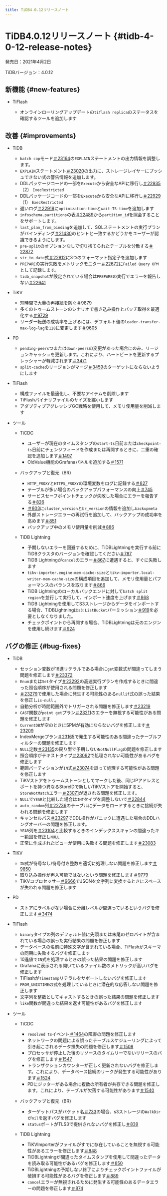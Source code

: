 ```yaml
---
title: TiDB4.0.12リリースノート
---
```


# TiDB4.0.12リリースノート {#tidb-4-0-12-release-notes}

発売日：2021年4月2日

TiDBバージョン：4.0.12

## 新機能 {#new-features}

-   TiFlash

    -   オンラインローリングアップデートの`tiflash replica`のステータスを確認するツールを追加します

## 改善 {#improvements}

-   TiDB

    -   `batch cop`モード[＃23164](https://github.com/pingcap/tidb/pull/23164)の`EXPLAIN`ステートメントの出力情報を調整します。
    -   `EXPLAIN`ステートメント[＃23020](https://github.com/pingcap/tidb/pull/23020)の出力に、ストレージレイヤーにプッシュできない式の警告情報を追加します。
    -   DDLパッケージコードの一部を`Execute`から安全なAPIに移行し[＃22935](https://github.com/pingcap/tidb/pull/22935) （2） `ExecRestricted`
    -   DDLパッケージコードの一部を`Execute`から安全なAPIに移行し[＃22929](https://github.com/pingcap/tidb/pull/22929) （1） `ExecRestricted`
    -   遅いログ[＃22918](https://github.com/pingcap/tidb/pull/22918)に`optimization-time`と`wait-TS-time`を追加します
    -   `infoschema.partitions`の表[＃22489](https://github.com/pingcap/tidb/pull/22489)から`partition_id`を照会することをサポートします。
    -   `last_plan_from_binding`を追加して、SQLステートメントの実行プランがバインディング[＃21430](https://github.com/pingcap/tidb/pull/21430)のヒントと一致するかどうかをユーザーが認識できるようにします。
    -   `pre-split`のオプションなしで切り捨てられたテーブルを分散する[＃22872](https://github.com/pingcap/tidb/pull/22872)
    -   `str_to_date`式[＃22812](https://github.com/pingcap/tidb/pull/22812)に3つのフォーマット指定子を追加します
    -   `PREPARE`の実行失敗をメトリックモニター[＃22672](https://github.com/pingcap/tidb/pull/22672)に`Failed Query OPM`として記録します。
    -   `tidb_snapshot`が設定されている場合は`PREPARE`の実行でエラーを報告しない[＃22641](https://github.com/pingcap/tidb/pull/22641)

-   TiKV

    -   短時間で大量の再接続を防ぐ[＃9879](https://github.com/tikv/tikv/pull/9879)
    -   多くのトゥームストーンのシナリオで書き込み操作とバッチ取得を最適化する[＃9729](https://github.com/tikv/tikv/pull/9729)
    -   リーダー転送の成功率を上げるには、デフォルト値の`leader-transfer-max-log-lag`を`128`に変更します[＃9605](https://github.com/tikv/tikv/pull/9605)

-   PD

    -   `pending-peers`つまたは`down-peers`の変更があった場合にのみ、リージョンキャッシュを更新します。これにより、ハートビートを更新するプレッシャーが軽減されます[＃3471](https://github.com/pingcap/pd/pull/3471)
    -   `split-cache`のリージョンがマージ[＃3459](https://github.com/pingcap/pd/pull/3459)のターゲットにならないようにします

-   TiFlash

    -   構成ファイルを最適化し、不要なアイテムを削除します
    -   TiFlashバイナリファイルのサイズを縮小します
    -   アダプティブアグレッシブGC戦略を使用して、メモリ使用量を削減します

-   ツール

    -   TiCDC

        -   ユーザーが現在のタイムスタンプの`start-ts`日前または`checkpoint-ts`日前にチェンジフィードを作成または再開するときに、二重の確認を追加します[＃1497](https://github.com/pingcap/tiflow/pull/1497)
        -   OldValue機能のGrafanaパネルを追加する[＃1571](https://github.com/pingcap/tiflow/pull/1571)

    -   バックアップと復元（BR）

        -   `HTTP_PROXY`と`HTTPS_PROXY`の環境変数をログに記録する[＃827](https://github.com/pingcap/br/pull/827)
        -   テーブルが多い場合のバックアップパフォーマンスの向上[＃745](https://github.com/pingcap/br/pull/745)
        -   サービスセーフポイントチェックが失敗した場合にエラーを報告する[＃826](https://github.com/pingcap/br/pull/826)
        -   [＃803](https://github.com/pingcap/br/pull/803)に`cluster_version`と`br_version`の情報を追加し`backupmeta`
        -   外部ストレージエラーの再試行を追加して、バックアップの成功率を高めます[＃851](https://github.com/pingcap/br/pull/851)
        -   バックアップ中のメモリ使用量を削減[＃886](https://github.com/pingcap/br/pull/886)

    -   TiDB Lightning

        -   予期しないエラーを回避するために、TiDBLightningを実行する前にTiDBクラスタのバージョンを確認してください[＃787](https://github.com/pingcap/br/pull/787)
        -   TiDB Lightningが`cancel`のエラー[＃867](https://github.com/pingcap/br/pull/867)に遭遇すると、すぐに失敗します
        -   `tikv-importer.engine-mem-cache-size`と`tikv-importer.local-writer-mem-cache-size`の構成項目を追加して、メモリ使用量とパフォーマンスのバランスを取ります[＃866](https://github.com/pingcap/br/pull/866)
        -   TiDB Lightningのローカルバックエンドに対して`batch split region`を並行して実行して、インポート速度を上げます[＃868](https://github.com/pingcap/br/pull/868)
        -   TiDB Lightningを使用してS3ストレージからデータをインポートする場合、TiDBLightningは`s3:ListBucket`パーミッション[＃919](https://github.com/pingcap/br/pull/919)を必要としなくなりました。
        -   チェックポイントから再開する場合、TiDBLightningは元のエンジンを使用し続けます[＃924](https://github.com/pingcap/br/pull/924)

## バグの修正 {#bug-fixes}

-   TiDB

    -   セッション変数が16進リテラルである場合に`get`変数式が間違ってしまう問題を修正します[＃23372](https://github.com/pingcap/tidb/pull/23372)
    -   `Enum`または`Set`タイプ[＃23292](https://github.com/pingcap/tidb/pull/23292)の高速実行プランを作成するときに間違った照合順序が使用される問題を修正します
    -   [＃23279](https://github.com/pingcap/tidb/pull/23279)で使用した場合に発生する可能性のある`nullif`式の誤った結果を修正し`is-null` 。
    -   自動分析が時間範囲外でトリガーされる問題を修正します[＃23219](https://github.com/pingcap/tidb/pull/23219)
    -   `CAST`関数が`point get`プラン[＃23211](https://github.com/pingcap/tidb/pull/23211)のエラーを無視する可能性がある問題を修正します
    -   `CurrentDB`が空のときにSPMが有効にならないバグを修正します[＃23209](https://github.com/pingcap/tidb/pull/23209)
    -   IndexMergeプラン[＃23165](https://github.com/pingcap/tidb/pull/23165)で発生する可能性のある間違ったテーブルフィルターの問題を修正します
    -   `NULL`定数[＃23135](https://github.com/pingcap/tidb/pull/23135)の戻り型で予期しない`NotNullFlag`の問題を修正します
    -   照合順序がテキストタイプ[＃23092](https://github.com/pingcap/tidb/pull/23092)で処理されない可能性があるバグを修正します
    -   範囲パーティションが`IN`式[＃23074](https://github.com/pingcap/tidb/pull/23074)を誤って処理する可能性がある問題を修正します
    -   TiKVストアをトゥームストーンとしてマークした後、同じIPアドレスとポートを持つ異なるStoreIDで新しいTiKVストアを開始すると、 `StoreNotMatch`エラー[＃23071](https://github.com/pingcap/tidb/pull/23071)が返される問題を修正します。
    -   `NULL`で`YEAR`と比較した場合は`INT`タイプを調整しないで[＃22844](https://github.com/pingcap/tidb/pull/22844)
    -   `auto_random`列[＃22736](https://github.com/pingcap/tidb/pull/22736)のテーブルにデータをロードするときに接続が失われる問題を修正します
    -   キャンセルパス[＃23297](https://github.com/pingcap/tidb/pull/23297)でDDL操作がパニックに遭遇した場合のDDLハングオーバーの問題を修正します。
    -   `YEAR`列を[＃23104](https://github.com/pingcap/tidb/pull/23104)と比較するときのインデックススキャンの間違ったキー範囲を修正し`NULL`
    -   正常に作成されたビューが使用に失敗する問題を修正します[＃23083](https://github.com/pingcap/tidb/pull/23083)

-   TiKV

    -   `IN`式が符号なし/符号付き整数を適切に処理しない問題を修正します[＃9850](https://github.com/tikv/tikv/pull/9850)
    -   取り込み操作が再入可能ではないという問題を修正します[＃9779](https://github.com/tikv/tikv/pull/9779)
    -   TiKVコプロセッサー[＃9666](https://github.com/tikv/tikv/pull/9666)でJSONを文字列に変換するときにスペースが失われる問題を修正します

-   PD

    -   ストアにラベルがない場合に分離レベルが間違っているというバグを修正します[＃3474](https://github.com/pingcap/pd/pull/3474)

-   TiFlash

    -   `binary`タイプの列のデフォルト値に先頭または末尾のゼロバイトが含まれている場合の誤った実行結果の問題を修正します
    -   データベースの名前に特殊文字が含まれている場合、TiFlashがスキーマの同期に失敗するバグを修正します
    -   10進値で`IN`式を処理するときの誤った結果の問題を修正します
    -   Grafanaに表示される開いているファイル数のメトリックが高いバグを修正します
    -   TiFlashが`Timestamp`リテラルをサポートしないバグを修正します
    -   `FROM_UNIXTIME`の式を処理しているときに潜在的な応答しない問題を修正します
    -   文字列を整数としてキャストするときの誤った結果の問題を修正します
    -   `like`関数が間違った結果を返す可能性があるバグを修正します

-   ツール

    -   TiCDC

        -   `resolved ts`イベント[＃1464](https://github.com/pingcap/tiflow/pull/1464)の障害の問題を修正します
        -   ネットワークの問題による誤ったテーブルスケジューリングによって引き起こされるデータ損失の問題を修正します[＃1508](https://github.com/pingcap/tiflow/pull/1508)
        -   プロセッサが停止した後のリソースのタイムリーでないリリースのバグを修正します[＃1547](https://github.com/pingcap/tiflow/pull/1547)
        -   トランザクションカウンターが正しく更新されないバグを修正します。これにより、データベース接続のリークが発生する可能性があります[＃1524](https://github.com/pingcap/tiflow/pull/1524)
        -   PDにジッターがある場合に複数の所有者が共存できる問題を修正します。これにより、テーブルが欠落する可能性があります[＃1540](https://github.com/pingcap/tiflow/pull/1540)

    -   バックアップと復元（BR）

        -   ターゲットパスがバケット名[＃733](https://github.com/pingcap/br/pull/733)の場合、s3ストレージの`WalkDir`が`nil`を返すバグを修正します
        -   `status`ポートがTLS3で提供されないバグを修正し[＃839](https://github.com/pingcap/br/pull/839)

    -   TiDB Lightning

        -   TiKVImporterがファイルがすでに存在していることを無視する可能性があるエラーを修正します[＃848](https://github.com/pingcap/br/pull/848)
        -   TiDBLightningが間違ったタイムスタンプを使用して間違ったデータを読み取る可能性があるバグを修正します[＃850](https://github.com/pingcap/br/pull/850)
        -   TiDBLightningの予期しない終了によりチェックポイントファイルが破損する可能性があるバグを修正します[＃889](https://github.com/pingcap/br/pull/889)
        -   `cancel`エラーが無視されるために発生する可能性のあるデータエラーの問題を修正します[＃874](https://github.com/pingcap/br/pull/874)
